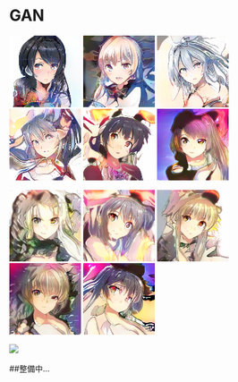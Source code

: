 # GAN
![](https://github.com/agis09/GAN/blob/master/result/140.png)
![](https://github.com/agis09/GAN/blob/master/result/155.png)
![](https://github.com/agis09/GAN/blob/master/result/4.png)
![](https://github.com/agis09/GAN/blob/master/result/7.png)
![](https://github.com/agis09/GAN/blob/master/result/img12.png)
![](https://github.com/agis09/GAN/blob/master/result/img39.png)
  
![](https://github.com/agis09/GAN/blob/master/result/img48.png)
![](https://github.com/agis09/GAN/blob/master/result/img55.png)
![](https://github.com/agis09/GAN/blob/master/result/img67.png)
![](https://github.com/agis09/GAN/blob/master/result/img76.png)
![](https://github.com/agis09/GAN/blob/master/result/img91.png)


![](https://github.com/agis09/GAN/blob/master/result/gif/tmp_1.gif)

##整備中...